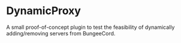 DynamicProxy
============

A small proof-of-concept plugin to test the feasibility of dynamically adding/removing servers from BungeeCord.

